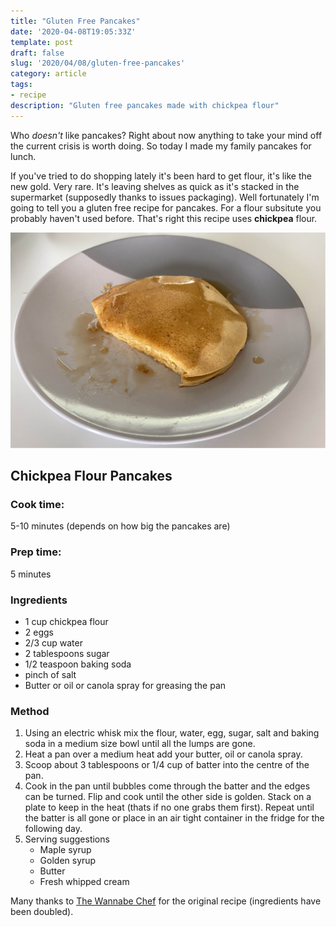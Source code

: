 ```yaml
---
title: "Gluten Free Pancakes"
date: '2020-04-08T19:05:33Z'
template: post
draft: false
slug: '2020/04/08/gluten-free-pancakes'
category: article
tags:
- recipe
description: "Gluten free pancakes made with chickpea flour"
---
```


Who *doesn't* like pancakes? Right about now anything to take your mind off the current crisis is worth doing. So today I made my family pancakes for lunch. 

If you've tried to do shopping lately it's been hard to get flour, it's like the new gold. Very rare. It's leaving shelves as quick as it's stacked in the supermarket (supposedly thanks to issues packaging). Well fortunately I'm going to tell you a gluten free recipe for pancakes. For a flour subsitute you probably haven't used before. That's right this recipe uses **chickpea** flour.

![Gluten Free Chickpea pancakes](./gluten-free-chickpea-pancakes.jpg)

## Chickpea Flour Pancakes

### Cook time: 

5-10 minutes (depends on how big the pancakes are)

### Prep time: 

5 minutes

### Ingredients

- 1 cup chickpea flour
- 2 eggs 
- 2/3 cup water
- 2 tablespoons sugar
- 1/2 teaspoon baking soda
- pinch of salt
- Butter or oil or canola spray for greasing the pan

### Method

1. Using an electric whisk mix the flour, water, egg, sugar, salt and baking soda in a medium size bowl until all the lumps are gone.
2. Heat a pan over a medium heat add your butter, oil or canola spray.
3. Scoop about 3 tablespoons or 1/4 cup of batter into the centre of the pan.
4. Cook in the pan until bubbles come through the batter and the edges can be turned. Flip and cook until the other side is golden. Stack on a plate to keep in the heat (thats if no one grabs them first). Repeat until the batter is all gone or place in an air tight container in the fridge for the following day.
5. Serving suggestions 
   - Maple syrup
   - Golden syrup
   - Butter
   - Fresh whipped cream

Many thanks to [The Wannabe Chef](https://www.thewannabechef.net/2012/05/15/chickpea-flour-pancakes/) for the original recipe (ingredients have been doubled).

